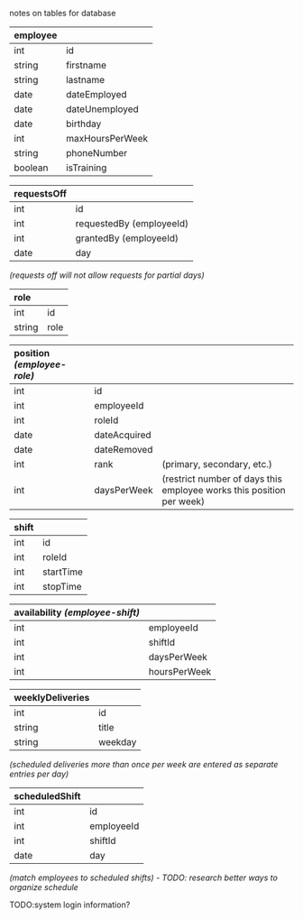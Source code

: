 notes on tables for database

| employee  |                 |
| :---------|:----------------|
| int       | id              |
| string    | firstname       |
| string    | lastname        |
| date      | dateEmployed    |
| date      | dateUnemployed  |
| date      | birthday        |
| int       | maxHoursPerWeek |
| string    | phoneNumber     |
| boolean   | isTraining      |

| requestsOff |                 |
| :-----------|:----------------|
| int         | id              | 
| int         | requestedBy (employeeId) |
| int         | grantedBy (employeeId)   |
| date        | day              |
_(requests off will not allow requests for partial days)_

| role   |       |
| :------|:------|
| int    | id    |
| string | role  |

| position _(employee-role)_|              |     |
| :-------|:-------------|:----|
| int     | id           |     |
| int     | employeeId   |     |
| int     | roleId       |     |
| date    | dateAcquired |     |
| date    | dateRemoved  |     |
| int     | rank         |(primary, secondary, etc.) |
| int     | daysPerWeek  |(restrict number of days this employee works this position per week) |


| shift   |           |
| :------ |:--------- |
| int     | id        |
| int     | roleId    |
| int     | startTime |
| int     | stopTime  |

| availability _(employee-shift)_|              |
| :---------- |:------------ |
| int         | employeeId   |
| int         | shiftId      |
| int         | daysPerWeek  |
| int         | hoursPerWeek |


| weeklyDeliveries |         |
| :--------------- |:------- |
| int              | id      |
| string           | title   |
| string           | weekday |
_(scheduled deliveries more than once per week are entered as separate entries per day)_

| scheduledShift |            |
| :------------- |:---------- |
| int            | id         |
| int            | employeeId |
| int            | shiftId    |
| date           | day        |
_(match employees to scheduled shifts) - TODO: research better ways to organize schedule_

TODO:system login information?

